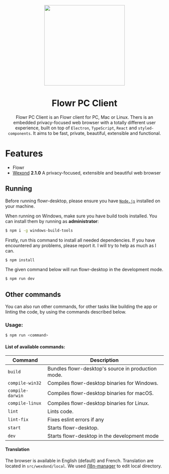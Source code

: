 <p align="center">
  <img src="static/app-icons/icon.png" width="256">
</p>

<div align="center">
  <h1>Flowr PC Client</h1>

Flowr PC Client is an Flowr client for PC, Mac or Linux. Thers is an embedded privacy-focused web browser with a totally different user experience, built on top of `Electron`, `TypeScript`, `React` and `styled-components`. It aims to be fast, private, beautiful, extensible and functional.

</div>

# Features

- Flowr
- [Wexond](https://github.com/wexond/wexond)  **2.1.0** A privacy-focused, extensible and beautiful web browser

## Running

Before running flowr-desktop, please ensure you have [`Node.js`](https://nodejs.org/en/) installed on your machine.

When running on Windows, make sure you have build tools installed. You can install them by running as **administrator**:

```bash
$ npm i -g windows-build-tools
```

Firstly, run this command to install all needed dependencies. If you have encountered any problems, please report it. I will try to help as much as I can.

```bash
$ npm install
```

The given command below will run flowr-desktop in the development mode.

```bash
$ npm run dev
```

## Other commands

You can also run other commands, for other tasks like building the app or linting the code, by using the commands described below.

### Usage:

```bash
$ npm run <command>
```

#### List of available commands:

| Command          | Description                                 |
| ---------------- | ------------------------------------------- |
| `build`          | Bundles flowr-desktop's source in production mode. |
| `compile-win32`  | Compiles flowr-desktop binaries for Windows.       |
| `compile-darwin` | Compiles flowr-desktop binaries for macOS.         |
| `compile-linux`  | Compiles flowr-desktop binaries for Linux.         |
| `lint`           | Lints code.                                          |
| `lint-fix`       | Fixes eslint errors if any                           |
| `start`          | Starts flowr-desktop.                              |
| `dev`            | Starts flowr-desktop in the development mode       |


#### Translation

The browser is available in English (default) and French. 
Translation are located in `src/wexdond/local`.
We used [i18n-manager](https://github.com/gilmarsquinelato/i18n-manager) to edit local directory.
